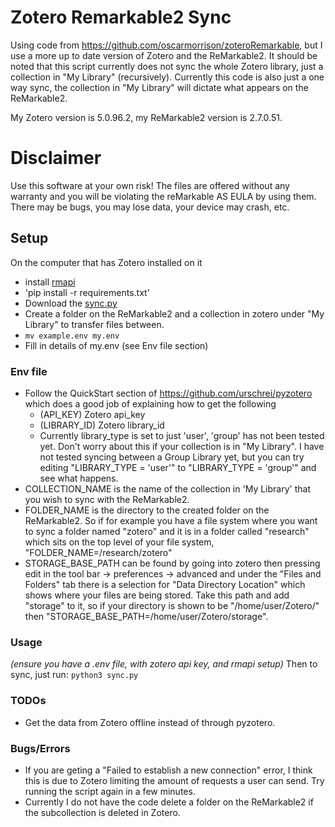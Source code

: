 # Zotero Remarkable2 Sync

Using code from https://github.com/oscarmorrison/zoteroRemarkable, but I use a more up to date version of Zotero and the ReMarkable2.
It should be noted that this script currently does not sync the whole Zotero library, just a collection in "My Library" (recursively).
Currently this code is also just a one way sync, the collection in "My Library" will dictate what appears on the ReMarkable2.

My Zotero version is 5.0.96.2, my ReMarkable2 version is 2.7.0.51.
# **Disclaimer**
Use this software at your own risk!
The files are offered without any warranty and you will be violating the reMarkable AS EULA by using them. There may be bugs, you may lose data, your device may crash, etc.

## Setup
On the computer that has Zotero installed on it
 - install [rmapi](https://github.com/juruen/rmapi)
- 'pip install -r requirements.txt'
 - Download the [sync.py](https://github.com/Jbwasse2/ZoteroReMarkable2/blob/master/sync.py)
- Create a folder on the ReMarkable2 and a collection in zotero under "My Library" to transfer files between.
 - `mv example.env my.env`
 - Fill in details of my.env (see Env file section)


### Env file
- Follow the QuickStart section of https://github.com/urschrei/pyzotero which does a good job of explaining how to get the following
  - (API_KEY) Zotero api_key
  - (LIBRARY_ID) Zotero library_id
  - Currently library_type is set to just 'user', 'group' has not been tested yet. Don't worry about this if your collection is in "My Library". I have not tested syncing between a Group Library yet, but you can try editing "LIBRARY_TYPE = 'user'" to "LIBRARY_TYPE = 'group'" and see what happens.
- COLLECTION_NAME is the name of the collection in 'My Library' that you wish to sync with the ReMarkable2.
- FOLDER_NAME is the directory to the created folder on the ReMarkable2. So if for example you have a file system where you want to sync a folder named "zotero" and it is in a folder called "research" which sits on the top level of your file system, "FOLDER_NAME=/research/zotero"
- STORAGE_BASE_PATH can be found by going into zotero then pressing edit in the tool bar -> preferences -> advanced and under the "Files and Folders" tab there is a selection for "Data Directory Location" which shows where your files are being stored. Take this path and add "storage" to it, so if your directory is shown to be "/home/user/Zotero/" then "STORAGE_BASE_PATH=/home/user/Zotero/storage".

### Usage
_(ensure you have a .env file, with zotero api key, and rmapi setup)_
Then to sync, just run:
  `python3 sync.py`
  
### TODOs
- Get the data from Zotero offline instead of through pyzotero.

### Bugs/Errors
- If you are geting a "Failed to establish a new connection" error, I think this is due to Zotero limiting the amount of requests a user can send. Try running the script again in a few minutes.  
- Currently I do not have the code delete a folder on the ReMarkable2 if the subcollection is deleted in Zotero.   
